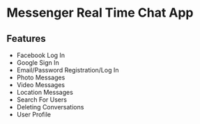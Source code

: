 # Messenger Real Time Chat App

## Features
- Facebook Log In
- Google Sign In
- Email/Password Registration/Log In
- Photo Messages
- Video Messages
- Location Messages
- Search For Users
- Deleting Conversations
- User Profile

